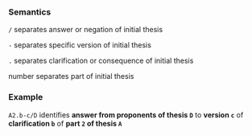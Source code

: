 ### Semantics

`/` separates answer or negation of initial thesis

`-` separates specific version of initial thesis

`.` separates clarification or consequence of initial thesis

number separates part of initial thesis

### Example

`A2.b-c/D` identifies **answer from proponents of thesis `D`** to **version `c`** of **clarification `b`** of **part `2` of thesis `A`**
